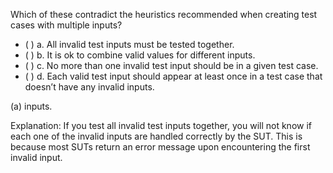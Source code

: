 <panel header=":lock::key: statements about test input combinations">
<question>

Which of these contradict the heuristics recommended when creating test cases with multiple inputs?

- ( ) a. All invalid test inputs must be tested together.
- ( ) b. It is ok to combine valid values for different inputs.
- ( ) c. No more than one invalid test input should be in a given test case.
- ( ) d. Each valid test input should appear at least once in a test case that doesn’t have any invalid inputs.

<div slot="answer">

(a) inputs.

Explanation: If you test all invalid test inputs together, you will not know if each one of the invalid inputs are handled correctly by the SUT. This is because most SUTs return an error message upon encountering the first invalid input. 

</div>
</question>
</panel>
